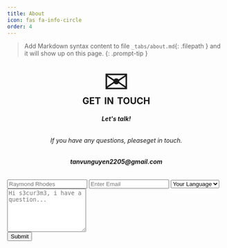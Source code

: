 ```yaml
---
title: About
icon: fas fa-info-circle
order: 4
---
```


> Add Markdown syntax content to file `_tabs/about.md`{: .filepath } and it will show up on this page.
{: .prompt-tip }
<!--
<div style="background-color: #afb0b1">Highlighted text</div>
<mark style="background-color: #FFFF00">highlighted text</mark>
<br>[Contact Us](mailto:admin@cloudhadoop.com)


<form action="https://formkeep.com/f/97c12a8c1b3d"
      accept-charset="UTF-8"
      enctype="multipart/form-data"
      method="POST">
    <input type="text" id="fname" name="name" placeholder="Your name..." style="margin-left: 10%; width:93%; ; "><br>
    <input type="hidden" name="utf8" value="✓">
    <input type="email" id="email-address" name="email" placeholder="Your mail..." style="margin-left: 100px; width:93%;"><br>    
    <textarea id="subject" name="subject" placeholder="Write something..." style="margin-left: 100px; width:93%;height:75px"></textarea><br> 
    <button type="submit">Submit</button>
</form>

<label for="fname">Your name:</label><br>
<label for="email-address">Email Address:</label><br>
<label for="subject">Tell Me About Question</label><br>
-->





























<!--
        Contact Me
-->



<html>
<head>
<meta name="viewport" content="width=device-width, initial-scale=1">
<style>

input[type=text], select, textarea {
    width: 60%;
    padding: 12px;
    border: 1px solid #ccc;
    border-radius: 8px;
    box-sizing: border-box;
    margin-top: 6px;
    margin-left: 20%;
    margin-bottom: 5px;
    resize: vertical;
}

input[type=submit] {
    background-color: #585859;
    color: white;
    padding: 5px 20px;
    border: none;
    border-radius: 10px;
    cursor: pointer;
    margin-left: 46%;
    font-weight: bold;
}

input[type=submit]:hover {
    background-color: white;
    color: #585859;
}

</style>
</head>
<body>

<div class="container">
    <form action="https://formkeep.com/f/97c12a8c1b3d"
            accept-charset="UTF-8"
            enctype="multipart/form-data"
            method="POST">
        <div style="text-align:center; font-size: 500%; margin-bottom: -10px;">✉</div>
        <h2 style="text-align:center; word-spacing: 3px; margin-top: auto ;">GET IN TOUCH</h2>
        <h6 style="text-align:center; font-weight: bold;" >Let's talk!</h6>
        <h6 style="text-align:center; " >If you have any questions, pleaseget in touch.</h6>
        <h6 style="text-align:center; font-weight: bold;" >tanvunguyen2205@gmail.com</h6>
        <div>
            <input type="hidden" name="utf8" value="✓">  
            <input type="text" id="fname" name="firstname" placeholder="Raymond Rhodes">   
            <input type="text" placeholder="Enter Email" name="email" placeholder="example@example.com" required>
            <select id="country" name="country" >
                <option value="Language">Your Language</option>
                <option value="English">English</option>
                <option value="Vietnamese">Vietnamese</option>
            </select>
            <textarea id="subject" name="subject" placeholder="Hi s3cur3m3, i have a question..." style="height:100px" required></textarea><br>
            <input type="submit" value="Submit" style="margin-bottom: 20px;">
        </div>    
    </form>
</div>

</body>
</html>



<!--
111111111111111111111111111111111111111111111111111111111111111111111111111111111111111111111
-->
